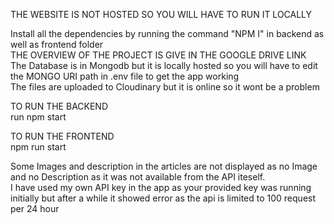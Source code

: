 THE WEBSITE IS NOT HOSTED SO YOU WILL HAVE TO RUN IT LOCALLY

Install all the dependencies by running the command  "NPM I" in backend as well as frontend folder<br>
THE OVERVIEW OF THE PROJECT IS GIVE IN THE GOOGLE DRIVE LINK<br>
The Database is in Mongodb but it is locally hosted so you will have to edit the MONGO URI path in .env file to get the app working<br>
The files are uploaded to Cloudinary but it is online so it wont be a problem

TO RUN THE BACKEND<br>
run npm start<br>

TO RUN THE FRONTEND<br>
npm run start<br>


Some Images and description in the articles are not displayed as no Image and no Description as it was not available from the API iteself.<br>
I have used my own API key in the app as your provided key was running initially but after a while it showed error as the api is limited to 100 request per 24 hour<br>



